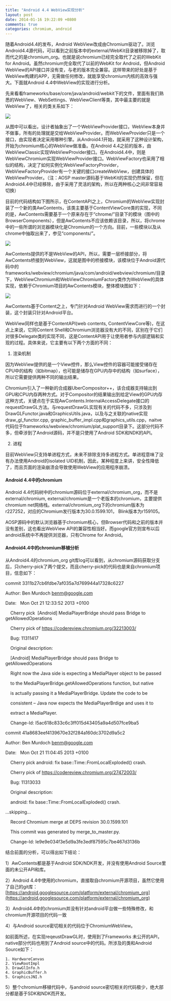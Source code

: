 ```yaml
---
title: "Android 4.4 WebView实现分析"
layout: post
date: 2014-01-16 19:22:09 +0800
comments: true
categories: chromium, android
---
```


随着Android4.4的发布，Android WebView改成由Chromium驱动了。浏览Android4.4源代码，可以看到之前版本中的external/WebKit目录被移除掉了，取而代之的是chromium_org。也就是说chromium已经完全取代了之前的WebKit for Android。虽然chromium完全取代了以前的WebKit for Android，但Android WebView的API接口并没有变，与老的版本完全兼容。这样带来的好处是基于WebView构建的APP，无需做任何修改，就能享受chromium内核的高效与强大。下面就Android 4.4中WebView的实现进行分析。

先来看看frameworks/base/core/java/android/webkit下的文件，里面有我们熟悉的WebView、WebSettings、WebViewClient等类，其中最主要的就是WebView了，相关的类关系如下：

![][1]

从图中可以看出，设计者抽象出了一个WebViewProvider接口，WebView本身并不做事，所有的处理就是交给WebViewProvider。而WebViewProvider只是一个接口，由实现者决定采用哪种引擎。从Android4.1开始，就采用了这种设计架构，开始为chromium核心的WebView做准备。在Android 4.4之前的版本，由WebViewClassic实现WebViewProvider接口。在Android4.4中，则是WebViewChromium实现WebViewProvider接口。WebViewFactory也采用了相似的结构，决定了如何实例化WebViewFactoryProvider，WebViewFactoryProvider有一个关键的接口createWebView，创建具体的WebViewProvider。（注：AOSP master源码基于WebKit的实现仍然保留，但在Android4.4中已经移除，由于采用了灵活的架构，所以在两种核心之间非常容易切换）
<!--more-->
目前的代码结构如下图所示，在ContentAPI之上，Chromium的WebView实现封装了一个新的类AwContents，该类主要基于ContentViewCore类的实现，不同的是，AwContents需要基于一个原来存在于“chrome/”目录下的模块（图中的BrowserComponents），但是AwContents不应该依赖该目录，所以，将chrome中的一些所谓的浏览器模块化是Chromium的一个方向。目前，一些模块以及从chrome中抽取出来了，参见“components/”。

![][2]

AwContents提供的不是WebView的API，所以，需要一层桥接部分，将AwContents桥接到WebView，这就是图中的桥接模块，该模块位于Android源代码中的frameworks/webview/chromium/java/com/android/webview/chromium/目录下，WebViewChromium和WebViewChromiumFactory类作为WebView的具体实现，依赖于Chromium项目的AwContents模块，整体模块图如下：

![][3]

AwContents基于Content之上，专门针对Android WebView需求而进行的一个封装，这个封装只针对Android平台。

WebView同样也是基于ContentAPI(web contents, ContentViewCore等)，在这点上来说，它同Content Shell和Chromium浏览器没有大的不同，区别在于它们对很多Delegate类的实现不同，这是ContentAPI用于让使用者参与内部逻辑和实现的过程。具体来说，它主要有以下两个方面的不同：

1. 渲染机制

因为WebView提供的是一个View控件，那么View控件的容器可能接受储存在CPU中的结构（如bitmap），也可能是储存在GPU内存中的结构（如surface），所以它需要提供两种不同的输出结果。

Chromium引入了一种新的合成器UberCompositor++，该合成器支持输出到GPU和CPU内存两种方式。对于Compositor的结果输出到给定View的GPU内存这种方式，关键点在于实现AwContents.InternalAccessDelegate接口的requestDrawGL方法。与requestDrawGL实现有关的代码不多，只涉及到DrawGLFunctor.java和GraphicsUtils.java，以及与之关联的native实现draw\_gl\_functor.cpp, graphic\_buffer\_impl.cpp和graphics\_utils.cpp，naitve代码位于frameworks/webview/chromium/plat\_support目录下。这部分代码不多，但牵涉到了Android源码，并不是只使用了Android SDK和NDK的API。

2. 进程

目前WebView只支持单进程方式，未来不排除支持多进程方式。单进程意味了没有办法使用Android的isolated UID机制，因此，某种程度上来讲，安全性降低了，而且页面的渲染崩溃会导致使用WebView的应用程序崩溃。 

#### Android 4.4中的chromium

Android 4.4代码树中的chromium源码位于external/chromium\_org，而不是external/chromium, external/chromium是一个老版本的chromium，主要提供chromium net网络栈。external/chromium\_org下的chromium版本为r227252，对应的Chromium发行版本为30.0.1599.101， Blink版本为r159105。

AOSP源码中的默认浏览器基于chromium核心，但Browser代码和之前的版本并没有差别，这也看出WebView API的兼容性相当好。而google官方则宣布以后android系统中不再提供浏览器，只有Chrome for Android。

#### Android4.4中的chromium移植分析

从Android4.4的chromium_org git库log可以看到，从chromium源码获取分支后，只cherry-pick了两个提交，而且cherry-pick的代码也是来自chromium项目，信息如下：

commit 3311b27cb6fdbe7af035a7d769944a17328c6227

Author: Ben Murdoch <benm@google.com>

Date:&#160;&#160; Mon Oct 21 12:33:52 2013 +0100

&#160;&#160;&#160; Cherry pick&#160; [Android] MediaPlayerBridge should pass Bridge to getAllowedOperations

&#160;&#160;&#160; Cherry pick of https://codereview.chromium.org/32213003/

&#160;&#160;&#160; Bug: 11311417

&#160;&#160;&#160; Original description:

&#160;&#160;&#160; [Android] MediaPlayerBridge should pass Bridge to getAllowedOperations

&#160;&#160;&#160; Right now the Java side is expecting a MediaPlayer object to be passed

&#160;&#160;&#160; to the MediaPlayerBridge.getAllowedOperations function, but native

&#160;&#160;&#160; is actually passing it a MediaPlayerBridge. Update the code to be

&#160;&#160;&#160; consistent &#8211; Java now expects the MediaPlayerBrdige and uses it to

&#160;&#160;&#160; extract a MediaPlayer.

&#160;&#160;&#160; Change-Id: I5ac618c833c6c3ff015d43405a9a4d507fce9ba5

commit 41a8683eef4139670e32f284a160dc3702d9a5c2

Author: Ben Murdoch <benm@google.com>

Date:&#160;&#160; Mon Oct 21 11:04:45 2013 +0100

&#160;&#160;&#160; Cherry pick android: fix base::Time::FromLocalExploded() crash.

&#160;&#160;&#160; Cherry pick of https://codereview.chromium.org/27472003/

&#160;&#160;&#160; Bug: 11313033

&#160;&#160;&#160; Original description:

&#160;&#160;&#160; android: fix base::Time::FromLocalExploded() crash.

&#8230;skipping&#8230;

&#160;&#160;&#160; Record Chromium merge at DEPS revision 30.0.1599.101

&#160;&#160;&#160; This commit was generated by merge\_to\_master.py.

&#160;&#160;&#160; Change-Id: Ie9e9e034f3e5d9a3fe3edf87595c7be467d3136b

结合前面的分析，可以得出如下结论：

1）AwContents都是基于Android SDK/NDK开发，并没有使用Android Source里面的未公开API和库。

2）Android 4.4中使用的chromium，直接取自chromium开源项目，虽然它使用了自己的git库：[https://android.googlesource.com/platform/external/chromium_org](https://android.googlesource.com/platform/external/chromium_org)

3）Android4.4中的chromium并没有针对android平台做一些特殊修改，和chromium开源项目的代码一致

4）与Android source密切相关的代码位于ChromiumWebView。

如前面所述，在实现reqeustDrawGL时，使用到了Frameworks 未公开的API，native部分代码也用到了Android source中的代码。所涉及的类和Android Source如下：

    1. HardwareCanvas
    2. ViewRootImpl
    3. DrawGlInfo.h
    4. GraphicBuffer.h
    5. GraphicsJNI.h

5）整个chromium移植代码中，与android source密切相关的代码极少，绝大部分都是基于SDK和NDK而开发。

 [1]: http://mogoweb.qiniudn.com/mogoweb_2014_android_4_4_webview_classes_diagram.png
 [2]: http://mogoweb.qiniudn.com/mogoweb_2014_android_4_4_webview_awcontents.png
 [3]: http://mogoweb.qiniudn.com/mogoweb_2014_androd_4_4_webview_components.png